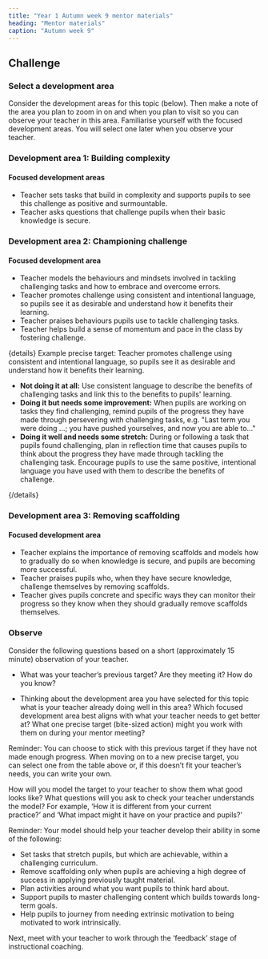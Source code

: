 ```yaml
---
title: "Year 1 Autumn week 9 mentor materials"
heading: "Mentor materials"
caption: "Autumn week 9"
---
```



## Challenge

### Select a development area

Consider the development areas for this topic (below). Then make a note of the area you plan to zoom in on and when you plan to visit so you can observe your teacher in this area. Familiarise yourself with the focused development areas. You will select one later when you observe your teacher.

### Development area 1: Building complexity

#### Focused development areas  

- Teacher sets tasks that build in complexity and supports pupils to see this challenge as positive and surmountable. 
- Teacher asks questions that challenge pupils when their basic knowledge is secure.                                                                                                                                                                                                                                                    


### Development area 2: Championing challenge

#### Focused development area    

- Teacher models the behaviours and mindsets involved in tackling challenging tasks and how to embrace and overcome errors.
- Teacher promotes challenge using consistent and intentional language, so pupils see it as desirable and understand how it benefits their learning.
- Teacher praises behaviours pupils use to tackle challenging tasks. 
- Teacher helps build a sense of momentum and pace in the class by fostering challenge.

{details}
Example precise target: Teacher promotes challenge using consistent and intentional language, so pupils see it as desirable and understand how it benefits their learning.


- **Not doing it at all:** Use consistent language to describe the benefits of challenging tasks and link this to the benefits to pupils' learning.
- **Doing it but needs some improvement:**  When pupils are working on tasks they find challenging, remind pupils of the progress they have made through persevering with challenging tasks, e.g. "Last term you were doing ...; you have pushed yourselves, and now you are able to..."
- **Doing it well and needs some stretch:** During or following a task that pupils found challenging, plan in reflection time that causes pupils to think about the progress they have made through tackling the challenging task. Encourage pupils to use the same positive, intentional language you have used with them to describe the benefits of challenge.

{/details}

### Development area 3: Removing scaffolding

#### Focused development area    

- Teacher explains the importance of removing scaffolds and models how to gradually do so when knowledge is secure, and pupils are becoming more successful. 
- Teacher praises pupils who, when they have secure knowledge, challenge themselves by removing scaffolds. 
- Teacher gives pupils concrete and specific ways they can monitor their progress so they know when they should gradually remove scaffolds themselves.

### Observe

Consider the following questions based on a short (approximately 15 minute) observation of your teacher.

- What was your teacher’s previous target? Are they meeting it? How do you know?

- Thinking about the development area you have selected for this topic what is your teacher already doing well in this area? Which focused development area best aligns with what your teacher needs to get better at? What one precise target (bite-sized action) might you work with them on during your mentor meeting?

Reminder: You can choose to stick with this previous target if they have not made enough progress. When moving on to a new precise target, you can select one from the table above or, if this doesn’t fit your teacher’s needs, you can write your own.

How will you model the target to your teacher to show them what good looks like? What questions will you ask to check your teacher understands the model? For example, ‘How it is different from your current practice?’ and ‘What impact might it have on your practice and pupils?’

Reminder: Your model should help your teacher develop their ability in some of the following:

- Set tasks that stretch pupils, but which are achievable, within a challenging curriculum.
- Remove scaffolding only when pupils are achieving a high degree of success in applying previously taught material.
- Plan activities around what you want pupils to think hard about.
- Support pupils to master challenging content which builds towards long-term goals.
- Help pupils to journey from needing extrinsic motivation to being motivated to work intrinsically.

Next, meet with your teacher to work through the ‘feedback’ stage of instructional coaching. 

